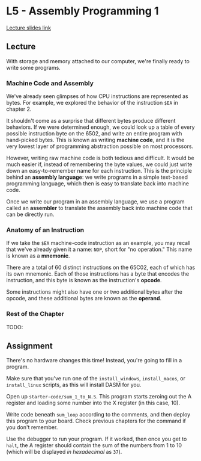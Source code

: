 # L5 - Assembly Programming 1

[Lecture slides link](https://docs.google.com/presentation/d/1MCiXMiFU_-juLWtCAMQpGVCYo8OorCdi07UXzMjd7CA/edit?usp=sharing)

## Lecture

With storage and memory attached to our computer,
we're finally ready to write some programs.

### Machine Code and Assembly

We've already seen glimpses of how
CPU instructions are represented as bytes.
For example, we explored the behavior of the instruction `$EA`
in chapter 2.

It shouldn't come as a surprise that different bytes
produce different behaviors.
If we were determined enough,
we could look up a table of every possible instruction byte on the 6502,
and write an entire program with hand-picked bytes.
This is known as writing **machine code**,
and it is the very lowest layer of programming abstraction possible on most processors.

However, writing raw machine code is both tedious and difficult.
It would be much easier if, instead of remembering the byte values,
we could just write down an easy-to-remember name for each instruction.
This is the principle behind an **assembly language**:
we write programs in a simple text-based programming language,
which then is easy to translate back into machine code.

Once we write our program in an assembly language,
we use a program called an **assembler**
to translate the assembly back into machine code that can be directly run.

### Anatomy of an Instruction

If we take the `$EA` machine-code instruction as an example,
you may recall that we've already given it a name: `NOP`, short for "no operation."
This name is known as a **mnemonic**.

There are a total of 60 distinct instructions on the 65C02,
each of which has its own mnemonic.
Each of those instructions has a byte that encodes the instruction,
and this byte is known as the instruction's **opcode**.

Some instructions might also have one or two additional bytes after the opcode,
and these additional bytes are known as the **operand**.

### Rest of the Chapter

TODO:

## Assignment

There's no hardware changes this time!
Instead, you're going to fill in a program.

Make sure that you've run one of the `install_windows`, `install_macos`, or `install_linux` scripts,
as this will install DASM for you.

Open up `starter-code/sum_1_to_N.S`.
This program starts zeroing out the A register
and loading some number into the X register (in this case, 10).

Write code beneath `sum_loop` according to the comments,
and then deploy this program to your board.
Check previous chapters for the command if you don't remember.

Use the debugger to run your program.
If it worked, then once you get to `halt`,
the A register should contain the sum of the numbers from 1 to 10
(which will be displayed *in hexadecimal* as `37`).
